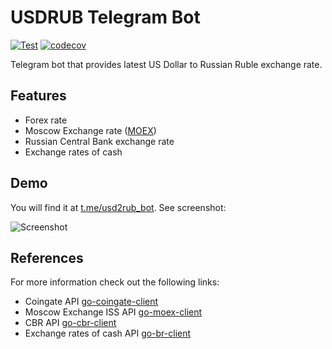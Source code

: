 # USDRUB Telegram Bot

[![Test](https://github.com/ivanglie/usdrub-bot/actions/workflows/test.yml/badge.svg)](https://github.com/ivanglie/usdrub-bot/actions/workflows/test.yml)
[![codecov](https://codecov.io/gh/ivanglie/usdrub-bot/branch/master/graph/badge.svg?token=NE2AU5KV3L)](https://codecov.io/gh/ivanglie/usdrub-bot)

Telegram bot that provides latest US Dollar to Russian Ruble exchange rate. 

## Features

* Forex rate
* Moscow Exchange rate ([MOEX](https://www.moex.com/en/))
* Russian Central Bank exchange rate
* Exchange rates of cash 

## Demo
You will find it at [t.me/usd2rub_bot](https://t.me/usd2rub_bot). See screenshot:

![Screenshot](../assets/demo.png?raw=true)

## References
For more information check out the following links:

* Coingate API [go-coingate-client](https://github.com/ivanglie/go-coingate-client)
* Moscow Exchange ISS API [go-moex-client](https://github.com/ivanglie/go-moex-client)
* CBR API [go-cbr-client](https://github.com/ivanglie/go-cbr-client)
* Exchange rates of cash API [go-br-client](https://github.com/ivanglie/go-br-client)